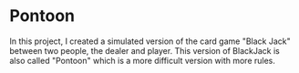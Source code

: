 # Pontoon
In this project, I created a simulated version of the card game "Black Jack" between two people, the dealer and player. This version of BlackJack is also called "Pontoon" which is a more difficult version with more rules. 
